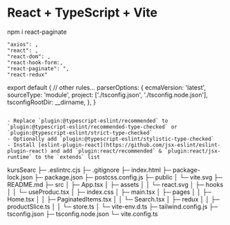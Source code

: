 # React + TypeScript + Vite

npm i react-paginate


    "axios": ,
    "react": ,
    "react-dom": ,
    "react-hook-form:,
    "react-paginate": ",
    "react-redux"

export default {
  // other rules...
  parserOptions: {
    ecmaVersion: 'latest',
    sourceType: 'module',
    project: ['./tsconfig.json', './tsconfig.node.json'],
    tsconfigRootDir: __dirname,
  },
}
```

- Replace `plugin:@typescript-eslint/recommended` to `plugin:@typescript-eslint/recommended-type-checked` or `plugin:@typescript-eslint/strict-type-checked`
- Optionally add `plugin:@typescript-eslint/stylistic-type-checked`
- Install [eslint-plugin-react](https://github.com/jsx-eslint/eslint-plugin-react) and add `plugin:react/recommended` & `plugin:react/jsx-runtime` to the `extends` list

```
kursSearc
├─ .eslintrc.cjs
├─ .gitignore
├─ index.html
├─ package-lock.json
├─ package.json
├─ postcss.config.js
├─ public
│  └─ vite.svg
├─ README.md
├─ src
│  ├─ App.tsx
│  ├─ assets
│  │  └─ react.svg
│  ├─ hooks
│  │  └─ useProduc.tsx
│  ├─ index.css
│  ├─ main.tsx
│  ├─ pages
│  │  ├─ Home.tsx
│  │  ├─ PaginatedItems.tsx
│  │  └─ Search.tsx
│  ├─ redux
│  │  ├─ productSlice.ts
│  │  └─ store.ts
│  └─ vite-env.d.ts
├─ tailwind.config.js
├─ tsconfig.json
├─ tsconfig.node.json
└─ vite.config.ts

```